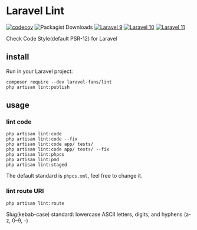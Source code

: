 # Laravel Lint

[![codecov](https://codecov.io/gh/laravel-fans/laravel-lint/graph/badge.svg?token=QJjYkPVnr4)](https://codecov.io/gh/laravel-fans/laravel-lint)
![Packagist Downloads](https://img.shields.io/packagist/dm/laravel-fans/lint)
[![Laravel 9](https://github.com/laravel-fans/laravel-lint/actions/workflows/laravel-9.yml/badge.svg)](https://github.com/laravel-fans/laravel-lint/actions/workflows/laravel-9.yml)
[![Laravel 10](https://github.com/laravel-fans/laravel-lint/actions/workflows/laravel-10.yml/badge.svg)](https://github.com/laravel-fans/laravel-lint/actions/workflows/laravel-10.yml)
[![Laravel 11](https://github.com/laravel-fans/laravel-lint/actions/workflows/laravel-11.yml/badge.svg)](https://github.com/laravel-fans/laravel-lint/actions/workflows/laravel-11.yml)

Check Code Style(default PSR-12) for Laravel

## install

Run in your Laravel project:

```shell
composer require --dev laravel-fans/lint
php artisan lint:publish
```

## usage

### lint code

```shell
php artisan lint:code
php artisan lint:code --fix
php artisan lint:code app/ tests/
php artisan lint:code app/ tests/ --fix
php artisan lint:phpcs
php artisan lint:pmd
php artisan lint:staged
```

The default standard is `phpcs.xml`, feel free to change it.

### lint route URI

```shell
php artisan lint:route
```

Slug(kebab-case) standard: lowercase ASCII letters, digits, and hyphens (a-z, 0–9, -)
